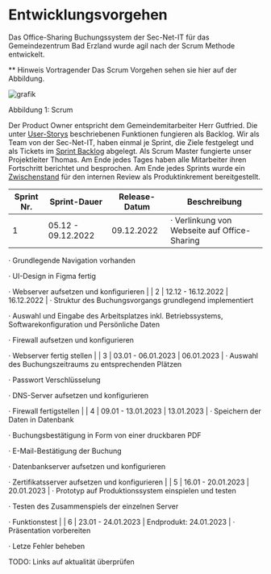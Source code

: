 # Entwicklungsvorgehen

Das Office-Sharing Buchungssystem der Sec-Net-IT für das Gemeindezentrum Bad Erzland wurde agil nach der Scrum Methode entwickelt.

** Hinweis Vortragender Das Scrum Vorgehen sehen sie hier auf der Abbildung.

![grafik](https://user-images.githubusercontent.com/57149152/212298004-c74b5c45-fc93-44e0-8af1-cada26e75c12.png)

Abbildung 1: Scrum

Der Product Owner entspricht dem Gemeindemitarbeiter Herr Gutfried. Die unter [User-Storys](https://gz-bad-erzland-p2.github.io/Dokumentation/feinplanung/30_user-stories/) beschriebenen Funktionen fungieren als Backlog. Wir als Team von der Sec-Net-IT, haben einmal je Sprint, die Ziele festgelegt und als Tickets im [Sprint Backlog](https://github.com/orgs/gz-bad-erzland-p2/projects/1) abgelegt. Als Scrum Master fungierte unser Projektleiter Thomas. Am Ende jedes Tages haben alle Mitarbeiter ihren Fortschritt berichtet und besprochen. Am Ende jedes Sprints wurde ein [Zwischenstand](https://gz-bad-erzland-p2.github.io/Dokumentation/implementierung/download/) für den internen Review als Produktinkrement bereitgestellt.



| Sprint Nr. | Sprint-Dauer       | Release-Datum          | Beschreibung                                                                                                                                                                                                                                                              |
| ---------- | ------------------ | ---------------------- | ------------------------------------------------------------------------------------------------------------------------------------------------------------------------------------------------------------------------------------------------------------------------- |
| 1          | 05.12 - 09.12.2022 | 09.12.2022             | ·        Verlinkung von Webseite auf Office-Sharing 

·        Grundlegende Navigation vorhanden 

·        UI-Design in Figma fertig 

·        Webserver aufsetzen und konfigurieren                                                                                    |
| 2          | 12.12 - 16.12.2022 | 16.12.2022             | ·        Struktur des Buchungsvorgangs grundlegend implementiert 

·        Auswahl und Eingabe des Arbeitsplatzes inkl. Betriebssystems, Softwarekonfiguration und Persönliche Daten 

·        Firewall aufsetzen und konfigurieren 

·        Webserver fertig stellen |
| 3          | 03.01 - 06.01.2023 | 06.01.2023             | ·        Auswahl des Buchungszeitraums zu entsprechenden Plätzen 

·        Passwort Verschlüsselung 

·        DNS-Server aufsetzen und konfigurieren 

·        Firewall fertigstellen                                                                                  |
| 4          | 09.01 - 13.01.2023 | 13.01.2023             | ·        Speichern der Daten in Datenbank 

·        Buchungsbestätigung in Form von einer druckbaren PDF 

·        E-Mail-Bestätigung der Buchung 

·        Datenbankserver aufsetzen und konfigurieren 

·        Zertifikatsserver aufsetzen und konfigurieren       |
| 5          | 16.01 - 20.01.2023 | 20.01.2023             | ·        Prototyp auf Produktionssystem einspielen und testen 

·        Testen des Zusammenspiels der einzelnen Server 

·        Funktionstest                                                                                                                          |
| 6          | 23.01 - 24.01.2023 | Endprodukt: 24.01.2023 | ·        Präsentation vorbereiten 

·        Letze Fehler beheben      

TODO: 
Links auf aktualität überprüfen
